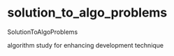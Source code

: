 solution_to_algo_problems
=========================

SolutionToAlgoProblems

algorithm study for enhancing development technique
